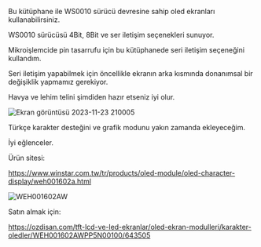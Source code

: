 Bu kütüphane ile WS0010 sürücü devresine sahip oled ekranları kullanabilirsiniz.

WS0010 sürücüsü 4Bit, 8Bit ve ser iletişim seçenekleri sunuyor. 

Mikroişlemcide pin tasarrufu için bu kütüphanede seri iletişim seçeneğini kullandım.

Seri iletişim yapabilmek için öncellikle ekranın arka kısmında donanımsal bir değişiklik yapmamız gerekiyor.

Havya ve lehim telini şimdiden hazır etseniz iyi olur.

![Ekran görüntüsü 2023-11-23 210005](https://github.com/anlgncr/WS0010/assets/13089698/bb7deaed-3227-4775-8e09-38e1aaf44929)

Türkçe karakter desteğini ve grafik modunu yakın zamanda ekleyeceğim.

İyi eğlenceler.

Ürün sitesi:

https://www.winstar.com.tw/tr/products/oled-module/oled-character-display/weh001602a.html

![WEH001602AW](https://github.com/anlgncr/WS0010/assets/13089698/2e1dabb6-55f4-4c96-a082-106e43717c5b)

Satın almak için:

https://ozdisan.com/tft-lcd-ve-led-ekranlar/oled-ekran-modulleri/karakter-oledler/WEH001602AWPP5N00100/643505
